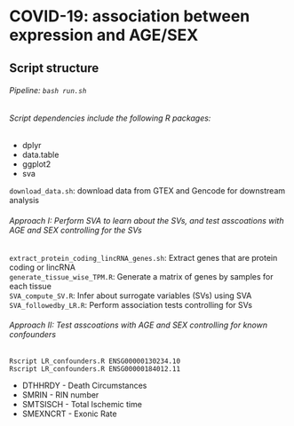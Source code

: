 # COVID-19: association between expression and AGE/SEX 

## Script structure
###### Pipeline: `bash run.sh` <br/>

###### Script dependencies include the following R packages:<br/>
* dplyr
* data.table
* ggplot2
* sva

`download_data.sh`: download data from GTEX and Gencode for downstream analysis <br/>

###### Approach I: Perform SVA to learn about the SVs, and test asscoations with AGE and SEX controlling for the SVs <br/>

`extract_protein_coding_lincRNA_genes.sh`: Extract genes that are protein coding or lincRNA <br/>
`generate_tissue_wise_TPM.R`: Generate a matrix of genes by samples for each tissue <br/>
`SVA_compute_SV.R`: Infer about surrogate variables (SVs) using SVA <br/>
`SVA_followedby_LR.R`: Perform association tests controlling for SVs <br/>


###### Approach II: Test asscoations with AGE and SEX controlling for known confounders <br/>
`Rscript LR_confounders.R ENSG00000130234.10` <br/>
`Rscript LR_confounders.R ENSG00000184012.11`


* DTHHRDY  - Death Circumstances<br/>
* SMRIN  - RIN number <br/>
* SMTSISCH - Total Ischemic time <br/>
* SMEXNCRT - Exonic Rate <br/>
